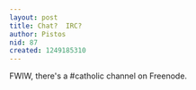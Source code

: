 ```yaml
---
layout: post
title: Chat?  IRC?
author: Pistos
nid: 87
created: 1249185310
---
```

<p>FWIW, there's a #catholic channel on Freenode.&nbsp;</p>

